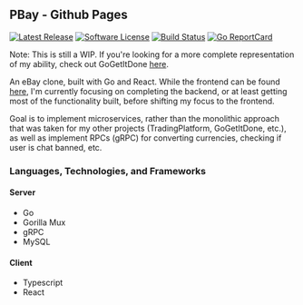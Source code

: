 ## PBay - Github Pages
[![Latest Release](https://img.shields.io/github/v/release/psebaraj/pbay?include_prereleases&style=for-the-badge)](https://github.com/psebaraj/pbay/releases)
[![Software License](https://img.shields.io/badge/license-MIT-brightgreen.svg?style=for-the-badge)](/LICENSE)
[![Build Status](https://img.shields.io/github/workflow/status/psebaraj/pbay/Go?style=for-the-badge)](https://github.com/PSebaRaj/pbay/actions/workflows/go.yml)
[![Go ReportCard](https://goreportcard.com/badge/github.com/psebaraj/pbay?style=for-the-badge)](https://goreportcard.com/report/psebaraj/pbay)

Note: This is still a WIP. If you're looking for a more complete representation of my ability, check out GoGetItDone [here](https://sebaraj.com/GoGetItDone).

An eBay clone, built with Go and React. While the frontend can be found [here](https://github.com/PSebaRaj/pBay-Frontend), I'm currently focusing on completing the backend, or at least getting most of the functionality built, before shifting my focus to the frontend.

Goal is to implement microservices, rather than the monolithic approach that was taken for my other projects (TradingPlatform, GoGetItDone, etc.), as well as implement RPCs (gRPC) for converting currencies, checking if user is chat banned, etc.

### Languages, Technologies, and Frameworks
#### Server
- Go
- Gorilla Mux
- gRPC
- MySQL

#### Client
- Typescript
- React

